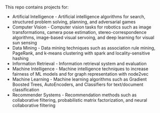 This repo contains projects for:

* Artificial Intelligence - Artificial intelligence algorithms for search, structured problem solving, planning, and adversarial games
* Computer Vision - Computer vision tasks for robotics such as image transformations, camera pose estimation, stereo-correspondence algorithms, image-based visual servoing, and deep learning for visual sun sensing
* Data Mining - Data mining techniques such as association rule mining, PageRank, and k-means clustering with spark and locality-sensitive hashing
* Information Retrieval - Information retrieval system and evaluation
* Machine Intelligence - Machine intelligence techniques to increase fairness of ML models and for graph representation with node2vec
* Machine Learning - Machine learning algorithms such as Gradient Boosted Trees, AutoEncoders, and Classifiers for text/document classification
* Recommender Systems - Recommendation methods such as collaborative filtering, probabilistic matrix factorization, and neural collaborative filtering

